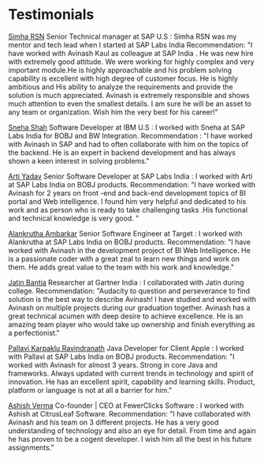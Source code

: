 # Testimonials

[Simha RSN](https://www.linkedin.com/in/simha-rsn-8089b04/) Senior Technical manager at SAP U.S :
Simha RSN was my mentor and tech lead when I started at SAP Labs India
Recommendation: "I have worked with Avinash Kaul as colleague at SAP India . He was new hire with extremely good attitude. We were working for highly complex and very important module.He is highly approachable and his problem solving capability is excellent with high degree of customer focus. He is highly ambitious and His ability to analyze the requirements and provide the solution is much appreciated. Avinash is extremely responsible and shows much attention to even the smallest details. I am sure he will be an asset to any team or organization. Wish him the very best for his career!"

[Sneha Shah](https://www.linkedin.com/in/snehasha/) Software Developer at IBM U.S :
I worked with Sneha at SAP Labs India for BOBJ and BW Integration.
Recommendation : "I have worked with Avinash in SAP and had to often collaborate with him on the topics of the backend. He is an expert in backend development and has always shown a keen interest in solving problems."

[Arti Yadav](https://www.linkedin.com/in/arti-yadav-a6491844/) Senior Software Developer at SAP Labs India :
I worked with Arti at SAP Labs India on BOBJ products.
Recommendation: "I have worked with Avinash for 2 years on front -end and back-end development topics of BI portal and Web intelligence. I found him very helpful and dedicated to his work and as person who is ready to take challenging tasks .His functional and technical knowledge is very good. "

[Alankrutha Ambarkar](https://www.linkedin.com/in/alankrutha-ambarkar-54644b37/) Senior Software Engineer at Target : I worked with Alankrutha at SAP Labs India on BOBJ products.
Recommendation: "I have worked with Avinash in the development project of BI Web Intelligence. He is a passionate coder with a great zeal to learn new things and work on them. He adds great value to the team with his work and knowledge."

[Jatin Bantia](https://www.linkedin.com/in/jatin-bantia/) Researcher at Gartner India :
I collaborated with Jatin during college.
Recommendation: "Audacity to question and perseverance to find solution is the best way to describe Avinash! I have studied and worked with Avinash on multiple projects during our graduation together. Avinash has a great technical acumen with deep desire to achieve excellence. He is an amazing team player who would take up ownership and finish everything as a perfectionist."

[Pallavi Karpaklu Ravindranath](https://www.linkedin.com/in/pallavi-karpaklu/) Java Developer for Client Apple : I worked with Pallavi at SAP Labs India on BOBJ products.
Recommendation: "I worked with Avinash for almost 3 years. Strong in core Java and frameworks. Always updated with current trends in technology and spirit of innovation. He has an excellent spirit, capability and learning skills. Product, platform or language is not at all a barrier for him."

[Ashish Verma](https://www.linkedin.com/in/ashishverma250990/) Co-founder | CEO at FewerClicks Software :
I worked with Ashish at CitrusLeaf Software.
Recommendation: "I have collaborated with Avinash and his team on 3 different projects. He has a very good understanding of technology and also an eye for detail. From time and again he has proven to be a cogent developer. I wish him all the best in his future assignments."

